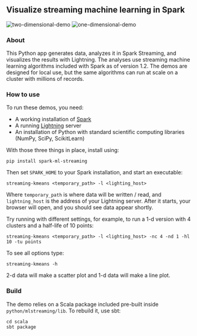 ## Visualize streaming machine learning in Spark

![two-dimensional-demo](https://github.com/freeman-lab/spark-streaming-demos/blob/master/animations/databricks-blog-post/4-five-clusters.gif)
![one-dimensional-demo](https://github.com/freeman-lab/spark-streaming-demos/blob/master/animations/databricks-blog-post/6-half-life-5p0.gif)

### About
This Python app generates data, analyzes it in Spark Streaming, and visualizes the results with Lightning. The analyses use streaming machine learning algorithms included with Spark as of version 1.2. The demos are designed for local use, but the same algorithms can run at scale on a cluster with millions of records.

### How to use
To run these demos, you need:

* A working installation of [Spark](http://spark.apache.org/downloads.html)
* A running [Lightning](http://lightning-viz.org) server
* An installation of Python with standard scientific computing libraries (NumPy, SciPy, ScikitLearn)

With those three things in place, install using:

	pip install spark-ml-streaming

Then set `SPARK_HOME` to your Spark installation, and start an executable:

	streaming-kmeans <temporary_path> -l <lighting_host>

Where `temporary_path` is where data will be written / read, and `lightning_host` is the address of your Lightning server. After it starts, your browser will open, and you should see data appear shortly. 

Try running with different settings, for example, to run a 1-d version with 4 clusters and a half-life of 10 points:

	streaming-kmeans <temporary_path> -l <lighting_host> -nc 4 -nd 1 -hl 10 -tu points

To see all options type:

	streaming-kmeans -h

2-d data will make a scatter plot and 1-d data will make a line plot.

### Build
The demo relies on a Scala package included pre-built inside `python/mlstreaming/lib`. To rebuild it, use sbt:

	cd scala
	sbt package
